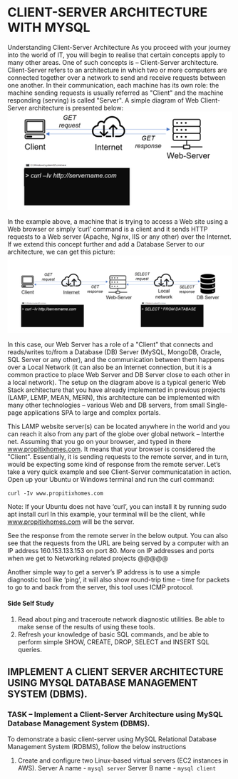 # CLIENT-SERVER ARCHITECTURE WITH MYSQL

Understanding Client-Server Architecture
As you proceed with your journey into the world of IT, you will begin to realise that certain concepts apply to many other areas. One of such concepts is – Client-Server architecture.
Client-Server refers to an architecture in which two or more computers are connected together over a network to send and receive requests between one another.
In their communication, each machine has its own role: the machine sending requests is usually referred as "Client" and the machine responding (serving) is called "Server".
A simple diagram of Web Client-Server architecture is presented below:
![](https://github.com/beorel/CLIENT-SERVER-ARCHITECTURE-WITH-MYSQL/blob/main/images/P5S1.png)

In the example above, a machine that is trying to access a Web site using a Web browser or simply ‘curl’ command is a client and it sends HTTP requests to a Web server (Apache, Nginx, IIS or any other) over the Internet.
If we extend this concept further and add a Database Server to our architecture, we can get this picture:
![](https://github.com/beorel/CLIENT-SERVER-ARCHITECTURE-WITH-MYSQL/blob/main/images/P5S1.1.png)

In this case, our Web Server has a role of a "Client" that connects and reads/writes to/from a Database (DB) Server (MySQL, MongoDB, Oracle, SQL Server or any other), and the communication between them happens over a Local Network (it can also be an Internet connection, but it is a common practice to place Web Server and DB Server close to each other in a local network).
The setup on the diagram above is a typical generic Web Stack architecture that you have already implemented in previous projects (LAMP, LEMP, MEAN, MERN), this architecture can be implemented with many other technologies – various Web and DB servers, from small Single-page applications SPA to large and complex portals.

This LAMP website server(s) can be located anywhere in the world and you can reach it also from any part of the globe over global network – Interthe net.
Assuming that you go on your browser, and typed in there www.propitixhomes.com. It means that your browser is considered the "Client". Essentially, it is sending requests to the remote server, and in turn, would be expecting some kind of response from the remote server.
Let’s take a very quick example and see Client-Server communicatation in action.
Open up your Ubuntu or Windows terminal and run the curl command:
```
curl -Iv www.propitixhomes.com
```

Note: If your Ubuntu does not have ‘curl’, you can install it by running sudo apt install curl
In this example, your terminal will be the client, while www.propitixhomes.com will be the server.

See the response from the remote server in the below output. You can also see that the requests from the URL are being served by a computer with an IP address 160.153.133.153 on port 80. More on IP addresses and ports when we get to Networking related projects
@@@@@

Another simple way to get a server’s IP address is to use a simple diagnostic tool like ‘ping’, it will also show round-trip time – time for packets to go to and back from the server, this tool uses ICMP protocol.
#### Side Self Study
1. Read about ping and traceroute network diagnostic utilities. Be able to make sense of the results of using these tools.
2. Refresh your knowledge of basic SQL commands, and be able to perform simple SHOW, CREATE, DROP, SELECT and INSERT SQL queries.

## IMPLEMENT A CLIENT SERVER ARCHITECTURE USING MYSQL DATABASE MANAGEMENT SYSTEM (DBMS).
### TASK – Implement a Client-Server Architecture using MySQL Database Management System (DBMS).
To demonstrate a basic client-server using MySQL Relational Database Management System (RDBMS), follow the below instructions
1. Create and configure two Linux-based virtual servers (EC2 instances in AWS).
Server A name - `mysql server`
Server B name - `mysql client`
